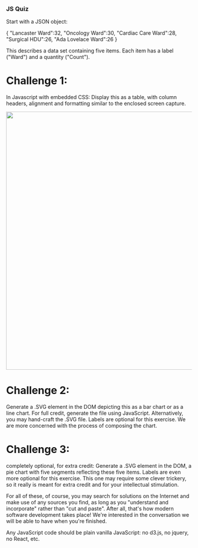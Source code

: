 ### JS Quiz

Start with a JSON object:

{
  "Lancaster Ward":32,
  "Oncology Ward":30,
  "Cardiac Care Ward":28,
  "Surgical HDU":26,
  "Ada Lovelace Ward":26
}

This describes a data set containing five items.
Each item has a label ("Ward") and a quantity ("Count").

# Challenge 1:
In Javascript with embedded CSS:
Display this as a table, with column headers, alignment and formatting similar to the enclosed screen capture.

<p align="center"><img src="https://i.imgur.com/zT68h2y.png" width="700"></p>

# Challenge 2:
Generate a .SVG element in the DOM depicting this as a bar chart or as a line chart.
For full credit, generate the file using JavaScript.
Alternatively, you may hand-craft the .SVG file.
Labels are optional for this exercise. We are more concerned with the process of composing the chart.


# Challenge 3:
completely optional, for extra credit:
Generate a .SVG element in the DOM, a pie chart with five segments reflecting these five items.
Labels are even more optional for this exercise.
This one may require some clever trickery, so it really is meant for extra credit and for your intellectual stimulation.


For all of these, of course, you may search for solutions on the Internet and make use of any sources you find, as long as you "understand and incorporate" rather than "cut and paste".
After all, that's how modern software development takes place!
We're interested in the conversation we will be able to have when you're finished.

Any JavaScript code should be plain vanilla JavaScript: no d3.js, no jquery, no React, etc.
